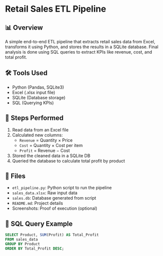 # Retail Sales ETL Pipeline

## 📊 Overview
A simple end-to-end ETL pipeline that extracts retail sales data from Excel, transforms it using Python, and stores the results in a SQLite database. Final analysis is done using SQL queries to extract KPIs like revenue, cost, and total profit.

## 🛠️ Tools Used
- Python (Pandas, SQLite3)
- Excel (.xlsx input file)
- SQLite (Database storage)
- SQL (Querying KPIs)

## 🚀 Steps Performed
1. Read data from an Excel file
2. Calculated new columns:
   - `Revenue` = Quantity × Price
   - `Cost` = Quantity × Cost per item
   - `Profit` = Revenue − Cost
3. Stored the cleaned data in a SQLite DB
4. Queried the database to calculate total profit by product

## 📁 Files
- `etl_pipeline.py`: Python script to run the pipeline
- `sales_data.xlsx`: Raw input data
- `sales.db`: Database generated from script
- `README.md`: Project details
- Screenshots: Proof of execution (optional)

## 🧪 SQL Query Example
```sql
SELECT Product, SUM(Profit) AS Total_Profit
FROM sales_data
GROUP BY Product
ORDER BY Total_Profit DESC;

